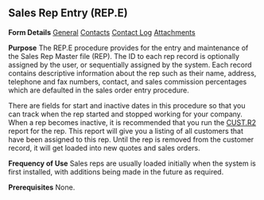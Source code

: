 ## Sales Rep Entry (REP.E)
<PageHeader />

**Form Details**
[General](../REP-E-1/README.md)
[Contacts](../REP-E-2/README.md)
[Contact Log](../REP-E-3/README.md)
[Attachments](../REP-E-4/README.md)

**Purpose**
The REP.E procedure provides for the entry and maintenance of the Sales Rep
Master file (REP). The ID to each rep record is optionally assigned by the
user, or sequentially assigned by the system. Each record contains descriptive
information about the rep such as their name, address, telephone and fax
numbers, contact, and sales commission percentages which are defaulted in the
sales order entry procedure.

There are fields for start and inactive dates in this procedure so that you
can track when the rep started and stopped working for your company. When a
rep becomes inactive, it is recommended that you run the
[CUST.R2](../CUST-R2/README.md) report for the rep. This report will give you a listing
of all customers that have been assigned to this rep. Until the rep is removed
from the customer record, it will get loaded into new quotes and sales orders.

**Frequency of Use**
Sales reps are usually loaded initially when the system is first installed,
with additions being made in the future as required.

**Prerequisites**
None.

<badge text= "Version 8.10.57 " vertical="middle" />

<PageFooter />
